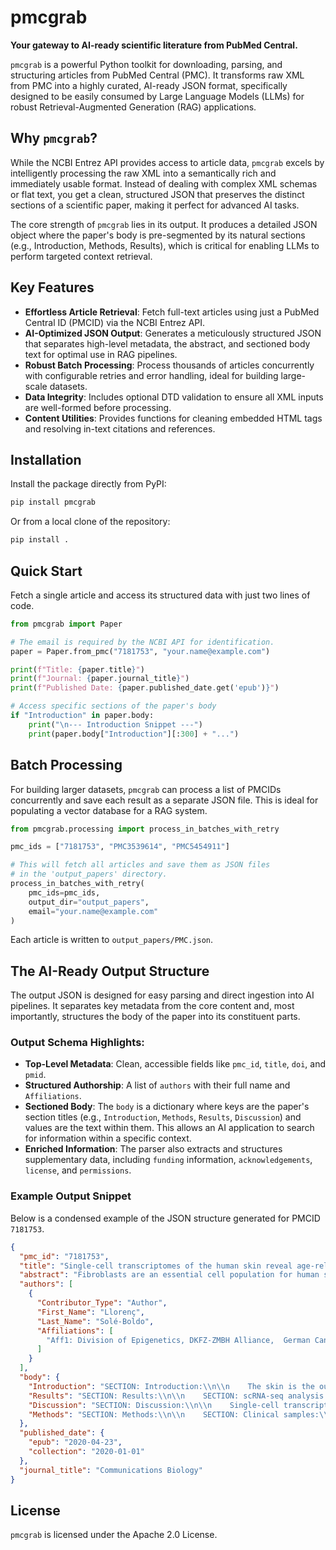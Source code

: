 # pmcgrab

**Your gateway to AI-ready scientific literature from PubMed Central.**

`pmcgrab` is a powerful Python toolkit for downloading, parsing, and structuring articles from PubMed Central (PMC). It transforms raw XML from PMC into a highly curated, AI-ready JSON format, specifically designed to be easily consumed by Large Language Models (LLMs) for robust Retrieval-Augmented Generation (RAG) applications.

## Why `pmcgrab`?

While the NCBI Entrez API provides access to article data, `pmcgrab` excels by intelligently processing the raw XML into a semantically rich and immediately usable format. Instead of dealing with complex XML schemas or flat text, you get a clean, structured JSON that preserves the distinct sections of a scientific paper, making it perfect for advanced AI tasks.

The core strength of `pmcgrab` lies in its output. It produces a detailed JSON object where the paper's body is pre-segmented by its natural sections (e.g., Introduction, Methods, Results), which is critical for enabling LLMs to perform targeted context retrieval.

## Key Features

-   **Effortless Article Retrieval**: Fetch full-text articles using just a PubMed Central ID (PMCID) via the NCBI Entrez API.
-   **AI-Optimized JSON Output**: Generates a meticulously structured JSON that separates high-level metadata, the abstract, and sectioned body text for optimal use in RAG pipelines.
-   **Robust Batch Processing**: Process thousands of articles concurrently with configurable retries and error handling, ideal for building large-scale datasets.
-   **Data Integrity**: Includes optional DTD validation to ensure all XML inputs are well-formed before processing.
-   **Content Utilities**: Provides functions for cleaning embedded HTML tags and resolving in-text citations and references.

## Installation

Install the package directly from PyPI:

```bash
pip install pmcgrab
```

Or from a local clone of the repository:

```bash
pip install .
```

## Quick Start

Fetch a single article and access its structured data with just two lines of code.

```python
from pmcgrab import Paper

# The email is required by the NCBI API for identification.
paper = Paper.from_pmc("7181753", "your.name@example.com")

print(f"Title: {paper.title}")
print(f"Journal: {paper.journal_title}")
print(f"Published Date: {paper.published_date.get('epub')}")

# Access specific sections of the paper's body
if "Introduction" in paper.body:
    print("\n--- Introduction Snippet ---")
    print(paper.body["Introduction"][:300] + "...")
```

## Batch Processing

For building larger datasets, `pmcgrab` can process a list of PMCIDs concurrently and save each result as a separate JSON file. This is ideal for populating a vector database for a RAG system.

```python
from pmcgrab.processing import process_in_batches_with_retry

pmc_ids = ["7181753", "PMC3539614", "PMC5454911"]

# This will fetch all articles and save them as JSON files 
# in the 'output_papers' directory.
process_in_batches_with_retry(
    pmc_ids=pmc_ids, 
    output_dir="output_papers",
    email="your.name@example.com"
)
```

Each article is written to `output_papers/PMC.json`.

## The AI-Ready Output Structure

The output JSON is designed for easy parsing and direct ingestion into AI pipelines. It separates key metadata from the core content and, most importantly, structures the body of the paper into its constituent parts.

### Output Schema Highlights:

*   **Top-Level Metadata**: Clean, accessible fields like `pmc_id`, `title`, `doi`, and `pmid`.
*   **Structured Authorship**: A list of `authors` with their full name and `Affiliations`.
*   **Sectioned Body**: The `body` is a dictionary where keys are the paper's section titles (e.g., `Introduction`, `Methods`, `Results`, `Discussion`) and values are the text within them. This allows an AI application to search for information within a specific context.
*   **Enriched Information**: The parser also extracts and structures supplementary data, including `funding` information, `acknowledgements`, `license`, and `permissions`.

### Example Output Snippet

Below is a condensed example of the JSON structure generated for PMCID `7181753`.

```json
{
  "pmc_id": "7181753",
  "title": "Single-cell transcriptomes of the human skin reveal age-related loss of fibroblast priming",
  "abstract": "Fibroblasts are an essential cell population for human skin architecture and function. While fibroblast heterogeneity is well established, this phenomenon has not been analyzed systematically yet...",
  "authors": [
    {
      "Contributor_Type": "Author",
      "First_Name": "Llorenç",
      "Last_Name": "Solé-Boldo",
      "Affiliations": [
        "Aff1: Division of Epigenetics, DKFZ-ZMBH Alliance,  German Cancer Research Center, 69120 Heidelberg, Germany"
      ]
    }
  ],
  "body": {
    "Introduction": "SECTION: Introduction:\\n\\n    The skin is the outermost protective barrier of the organism and comprises two main layers, the epidermis and the dermis...",
    "Results": "SECTION: Results:\\n\\n    SECTION: scRNA-seq analysis of sun-protected human skin:\\n\\n        The anatomy of the skin can vary considerably depending on a number of endogenous and environmental factors...",
    "Discussion": "SECTION: Discussion:\\n\\n    Single-cell transcriptomics currently represents the most effective method to define cell populations in a given tissue...",
    "Methods": "SECTION: Methods:\\n\\n    SECTION: Clinical samples:\\n\\n        Skin specimens for single-cell RNA sequencing (see Supplementary Table 1) were obtained from patients undergoing routine surgery..."
  },
  "published_date": {
    "epub": "2020-04-23",
    "collection": "2020-01-01"
  },
  "journal_title": "Communications Biology"
}
```

## License

`pmcgrab` is licensed under the Apache 2.0 License.
